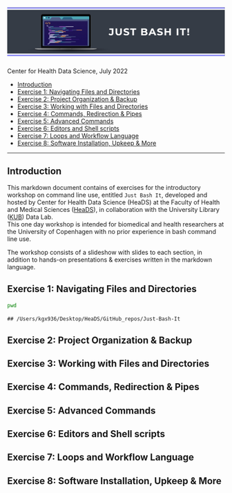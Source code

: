 ![](BashFigure1.jpeg)
================
Center for Health Data Science, July 2022

-   [Introduction](#introduction)
-   [Exercise 1: Navigating Files and
    Directories](#exercise-1-navigating-files-and-directories)
-   [Exercise 2: Project Organization &
    Backup](#exercise-2-project-organization--backup)
-   [Exercise 3: Working with Files and
    Directories](#exercise-3-working-with-files-and-directories)
-   [Exercise 4: Commands, Redirection &
    Pipes](#exercise-4-commands-redirection--pipes)
-   [Exercise 5: Advanced Commands](#exercise-5-advanced-commands)
-   [Exercise 6: Editors and Shell
    scripts](#exercise-6-editors-and-shell-scripts)
-   [Exercise 7: Loops and Workflow
    Language](#exercise-7-loops-and-workflow-language)
-   [Exercise 8: Software Installation, Upkeep &
    More](#exercise-8-software-installation-upkeep--more)

------------------------------------------------------------------------

## Introduction

This markdown document contains of exercises for the introductory
workshop on command line use, entitled `Just Bash It`, developed and
hosted by Center for Health Data Science (HeaDS) at the Faculty of
Health and Medical Sciences ([HeaDS](https://heads.ku.dk/)), in
collaboration with the University Library
([KUB](https://kub.kb.dk/datalab)) Data Lab.  
This one day workshop is intended for biomedical and health researchers
at the University of Copenhagen with no prior experience in bash command
line use.

The workshop consists of a slideshow with slides to each section, in
addition to hands-on presentations & exercises written in the markdown
language.

## Exercise 1: Navigating Files and Directories

``` bash
pwd
```

    ## /Users/kgx936/Desktop/HeaDS/GitHub_repos/Just-Bash-It

## Exercise 2: Project Organization & Backup

## Exercise 3: Working with Files and Directories

## Exercise 4: Commands, Redirection & Pipes

## Exercise 5: Advanced Commands

## Exercise 6: Editors and Shell scripts

## Exercise 7: Loops and Workflow Language

## Exercise 8: Software Installation, Upkeep & More

